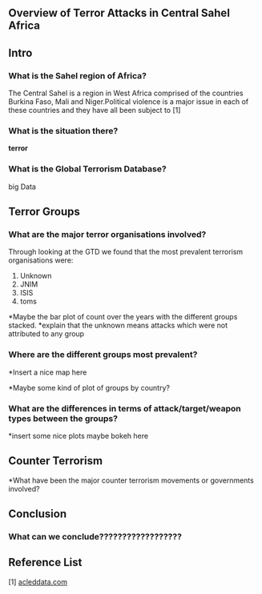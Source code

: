 <h2> Overview of Terror Attacks in Central Sahel Africa </h2>

## Intro

### What is the Sahel region of Africa?
The Central Sahel is a region in West Africa comprised of the countries Burkina Faso, Mali and Niger.Political violence is a major issue in each of these countries and they have all been subject to [1] 

### What is the situation there?
**terror**

### What is the Global Terrorism Database?
big Data



## Terror Groups

### What are the major terror organisations involved?
Through looking at the GTD we found that the most prevalent terrorism organisations were:

1. Unknown
2. JNIM
3. ISIS
4. toms

*Maybe the bar plot of count over the years with the different groups stacked.
*explain that the unknown means attacks which were not attributed to any group



### Where are the different groups most prevalent?
*Insert a nice map here
<object type="text/html" data="{{ site.baseurl }}/MapPlot2.html"  width="1200" height="400" style="border: none; padding: 0; width:80%; height:50vw"></object>

*Maybe some kind of plot of groups by country?



### What are the differences in terms of attack/target/weapon types between the groups?
*insert some nice plots maybe bokeh here 

## Counter Terrorism
*What have been the major counter terrorism movements or governments involved?

## Conclusion

### What can we conclude??????????????????



## Reference List
[1] <a href="https://acleddata.com/conflict-watchlist-2024/sahel/" target="_blank">acleddata.com</a>